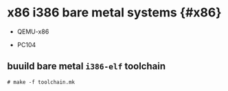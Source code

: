 # x86 i386 bare metal systems	{#x86}

* QEMU-x86
- PC104

## buuild bare metal `i386-elf` toolchain

```
# make -f toolchain.mk
```

